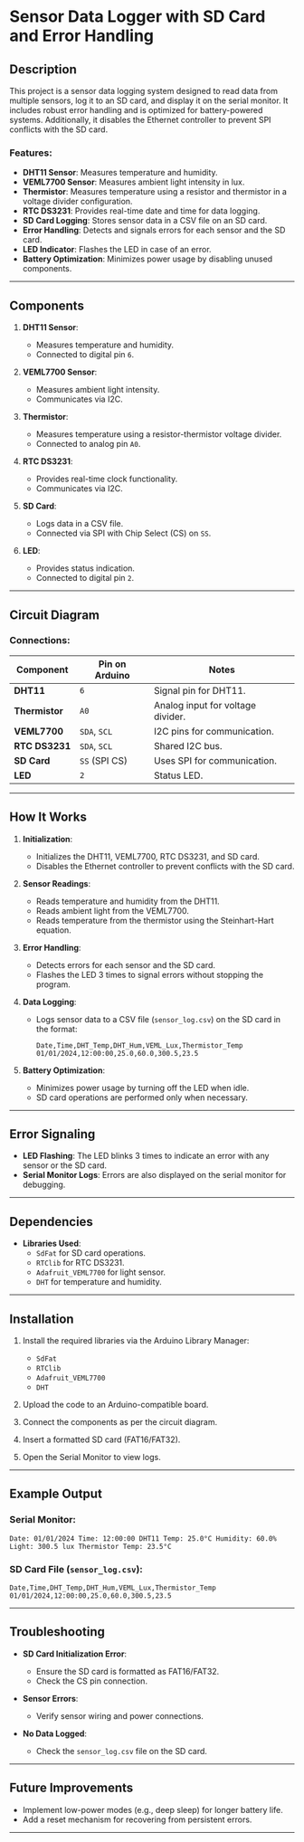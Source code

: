 
# Sensor Data Logger with SD Card and Error Handling

## Description

This project is a sensor data logging system designed to read data from multiple sensors, log it to an SD card, and display it on the serial monitor. It includes robust error handling and is optimized for battery-powered systems. Additionally, it disables the Ethernet controller to prevent SPI conflicts with the SD card.

### Features:
- **DHT11 Sensor**: Measures temperature and humidity.
- **VEML7700 Sensor**: Measures ambient light intensity in lux.
- **Thermistor**: Measures temperature using a resistor and thermistor in a voltage divider configuration.
- **RTC DS3231**: Provides real-time date and time for data logging.
- **SD Card Logging**: Stores sensor data in a CSV file on an SD card.
- **Error Handling**: Detects and signals errors for each sensor and the SD card.
- **LED Indicator**: Flashes the LED in case of an error.
- **Battery Optimization**: Minimizes power usage by disabling unused components.

---

## Components

1. **DHT11 Sensor**:
   - Measures temperature and humidity.
   - Connected to digital pin `6`.

2. **VEML7700 Sensor**:
   - Measures ambient light intensity.
   - Communicates via I2C.

3. **Thermistor**:
   - Measures temperature using a resistor-thermistor voltage divider.
   - Connected to analog pin `A0`.

4. **RTC DS3231**:
   - Provides real-time clock functionality.
   - Communicates via I2C.

5. **SD Card**:
   - Logs data in a CSV file.
   - Connected via SPI with Chip Select (CS) on `SS`.

6. **LED**:
   - Provides status indication.
   - Connected to digital pin `2`.

---

## Circuit Diagram

### Connections:

| Component   | Pin on Arduino  | Notes                        |
|-------------|-----------------|------------------------------|
| **DHT11**   | `6`             | Signal pin for DHT11.        |
| **Thermistor** | `A0`          | Analog input for voltage divider. |
| **VEML7700**| `SDA`, `SCL`    | I2C pins for communication.  |
| **RTC DS3231** | `SDA`, `SCL`  | Shared I2C bus.             |
| **SD Card** | `SS` (SPI CS)   | Uses SPI for communication.  |
| **LED**     | `2`             | Status LED.                 |

---

## How It Works

1. **Initialization**:
   - Initializes the DHT11, VEML7700, RTC DS3231, and SD card.
   - Disables the Ethernet controller to prevent conflicts with the SD card.

2. **Sensor Readings**:
   - Reads temperature and humidity from the DHT11.
   - Reads ambient light from the VEML7700.
   - Reads temperature from the thermistor using the Steinhart-Hart equation.

3. **Error Handling**:
   - Detects errors for each sensor and the SD card.
   - Flashes the LED 3 times to signal errors without stopping the program.

4. **Data Logging**:
   - Logs sensor data to a CSV file (`sensor_log.csv`) on the SD card in the format:
     ```
     Date,Time,DHT_Temp,DHT_Hum,VEML_Lux,Thermistor_Temp
     01/01/2024,12:00:00,25.0,60.0,300.5,23.5
     ```

5. **Battery Optimization**:
   - Minimizes power usage by turning off the LED when idle.
   - SD card operations are performed only when necessary.

---

## Error Signaling

- **LED Flashing**: The LED blinks 3 times to indicate an error with any sensor or the SD card.
- **Serial Monitor Logs**: Errors are also displayed on the serial monitor for debugging.

---

## Dependencies

- **Libraries Used**:
  - `SdFat` for SD card operations.
  - `RTClib` for RTC DS3231.
  - `Adafruit_VEML7700` for light sensor.
  - `DHT` for temperature and humidity.

---

## Installation

1. Install the required libraries via the Arduino Library Manager:
   - `SdFat`
   - `RTClib`
   - `Adafruit_VEML7700`
   - `DHT`

2. Upload the code to an Arduino-compatible board.

3. Connect the components as per the circuit diagram.

4. Insert a formatted SD card (FAT16/FAT32).

5. Open the Serial Monitor to view logs.

---

## Example Output

### Serial Monitor:

```
Date: 01/01/2024 Time: 12:00:00 DHT11 Temp: 25.0°C Humidity: 60.0% Light: 300.5 lux Thermistor Temp: 23.5°C
```

### SD Card File (`sensor_log.csv`):
```
Date,Time,DHT_Temp,DHT_Hum,VEML_Lux,Thermistor_Temp
01/01/2024,12:00:00,25.0,60.0,300.5,23.5
```

---

## Troubleshooting

- **SD Card Initialization Error**:
  - Ensure the SD card is formatted as FAT16/FAT32.
  - Check the CS pin connection.

- **Sensor Errors**:
  - Verify sensor wiring and power connections.

- **No Data Logged**:
  - Check the `sensor_log.csv` file on the SD card.

---

## Future Improvements

- Implement low-power modes (e.g., deep sleep) for longer battery life.
- Add a reset mechanism for recovering from persistent errors.

---

